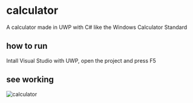 # calculator
A calculator made in UWP with C# like the Windows Calculator Standard

## how to run
Intall Visual Studio with UWP, open the project and press F5

## see working
![calculator](https://user-images.githubusercontent.com/62714153/104793818-bd67e600-5782-11eb-81b0-a78c5c4cf6d1.gif)